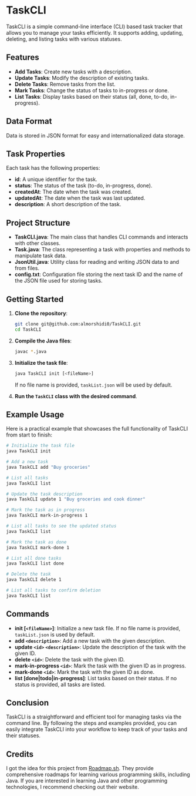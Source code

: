 # TaskCLI

TaskCLI is a simple command-line interface (CLI) based task tracker that allows you to manage your tasks efficiently. It supports adding, updating, deleting, and listing tasks with various statuses.

## Features

- **Add Tasks**: Create new tasks with a description.
- **Update Tasks**: Modify the description of existing tasks.
- **Delete Tasks**: Remove tasks from the list.
- **Mark Tasks**: Change the status of tasks to in-progress or done.
- **List Tasks**: Display tasks based on their status (all, done, to-do, in-progress).

## Data Format

Data is stored in JSON format for easy and internationalized data storage.

## Task Properties

Each task has the following properties:

- **id**: A unique identifier for the task.
- **status**: The status of the task (to-do, in-progress, done).
- **createdAt**: The date when the task was created.
- **updatedAt**: The date when the task was last updated.
- **description**: A short description of the task.

## Project Structure

- **TaskCLI.java**: The main class that handles CLI commands and interacts with other classes.
- **Task.java**: The class representing a task with properties and methods to manipulate task data.
- **JsonUtil.java**: Utility class for reading and writing JSON data to and from files.
- **config.txt**: Configuration file storing the next task ID and the name of the JSON file used for storing tasks.

## Getting Started

1. **Clone the repository**:

    ```sh
    git clone git@github.com:almorshidi0/TaskCLI.git
    cd TaskCLI
    ```

2. **Compile the Java files**:

    ```sh
    javac *.java
    ```

3. **Initialize the task file**:

    ```sh
    java TaskCLI init [<fileName>]
    ```

    If no file name is provided, `taskList.json` will be used by default.

4. **Run the `TaskCLI` class with the desired command**.

## Example Usage

Here is a practical example that showcases the full functionality of TaskCLI from start to finish:

```sh
# Initialize the task file
java TaskCLI init

# Add a new task
java TaskCLI add "Buy groceries"

# List all tasks
java TaskCLI list

# Update the task description
java TaskCLI update 1 "Buy groceries and cook dinner"

# Mark the task as in progress
java TaskCLI mark-in-progress 1

# List all tasks to see the updated status
java TaskCLI list

# Mark the task as done
java TaskCLI mark-done 1

# List all done tasks
java TaskCLI list done

# Delete the task
java TaskCLI delete 1

# List all tasks to confirm deletion
java TaskCLI list
```

## Commands

- **init [`<fileName>`]**: Initialize a new task file. If no file name is provided, `taskList.json` is used by default.
- **add `<description>`**: Add a new task with the given description.
- **update `<id>` `<description>`**: Update the description of the task with the given ID.
- **delete `<id>`**: Delete the task with the given ID.
- **mark-in-progress `<id>`**: Mark the task with the given ID as in progress.
- **mark-done `<id>`**: Mark the task with the given ID as done.
- **list [done|todo|in-progress]**: List tasks based on their status. If no status is provided, all tasks are listed.

## Conclusion

TaskCLI is a straightforward and efficient tool for managing tasks via the command line. By following the steps and examples provided, you can easily integrate TaskCLI into your workflow to keep track of your tasks and their statuses.

## Credits

I got the idea for this project from [Roadmap.sh](https://roadmap.sh/projects/task-tracker). They provide comprehensive roadmaps for learning various programming skills, including Java. If you are interested in learning Java and other programming technologies, I recommend checking out their website.
